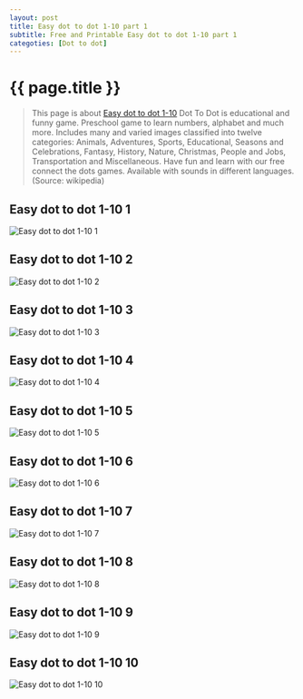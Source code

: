 ```yaml
---
layout: post
title: Easy dot to dot 1-10 part 1
subtitle: Free and Printable Easy dot to dot 1-10 part 1
categoties: [Dot to dot]
---
```

{{ page.title }}
================
> This page is about [Easy dot to dot 1-10](https://hoanghabelle.github.io/) Dot To Dot is educational and funny game. Preschool game to learn numbers, alphabet and much more. Includes many and varied images classified into twelve categories: Animals, Adventures, Sports, Educational, Seasons and Celebrations, Fantasy, History, Nature, Christmas, People and Jobs, Transportation and Miscellaneous. Have fun and learn with our free connect the dots games. Available with sounds in different languages. (Source: wikipedia)

## Easy dot to dot 1-10 1
![Easy dot to dot 1-10 1](https://hoanghabelle.github.io/images/Easy-dot-to-dot-1-10%20(1).jpg "Easy dot to dot 1-10 1")

## Easy dot to dot 1-10 2
![Easy dot to dot 1-10 2](https://hoanghabelle.github.io/images/Easy-dot-to-dot-1-10%20(2).jpg "Easy dot to dot 1-10 2")

## Easy dot to dot 1-10 3
![Easy dot to dot 1-10 3](https://hoanghabelle.github.io/images/Easy-dot-to-dot-1-10%20(3).jpg "Easy dot to dot 1-10 3")

## Easy dot to dot 1-10 4
![Easy dot to dot 1-10 4](https://hoanghabelle.github.io/images/Easy-dot-to-dot-1-10%20(4).jpg "Easy dot to dot 1-10 4")

<script async src="//pagead2.googlesyndication.com/pagead/js/adsbygoogle.js"></script><ins class="adsbygoogle" style="display:block" data-ad-format="fluid" data-ad-layout-key="-8i+1w-dq+e9+ft" data-ad-client="ca-pub-6753140515841889" data-ad-slot="6190446671"></ins> <script> (adsbygoogle = window.adsbygoogle || []).push({}); </script>

## Easy dot to dot 1-10 5
![Easy dot to dot 1-10 5](https://hoanghabelle.github.io/images/Easy-dot-to-dot-1-10%20(5).jpg "Easy dot to dot 1-10 5")

## Easy dot to dot 1-10 6
![Easy dot to dot 1-10 6](https://hoanghabelle.github.io/images/Easy-dot-to-dot-1-10%20(6).jpg "Easy dot to dot 1-10 6")

## Easy dot to dot 1-10 7
![Easy dot to dot 1-10 7](https://hoanghabelle.github.io/images/Easy-dot-to-dot-1-10%20(7).jpg "Easy dot to dot 1-10 7")

## Easy dot to dot 1-10 8
![Easy dot to dot 1-10 8](https://hoanghabelle.github.io/images/Easy-dot-to-dot-1-10%20(8).jpg "Easy dot to dot 1-10 8")

<script async src="//pagead2.googlesyndication.com/pagead/js/adsbygoogle.js"></script><ins class="adsbygoogle" style="display:block" data-ad-format="fluid" data-ad-layout-key="-8i+1w-dq+e9+ft" data-ad-client="ca-pub-6753140515841889" data-ad-slot="6190446671"></ins> <script> (adsbygoogle = window.adsbygoogle || []).push({}); </script>

## Easy dot to dot 1-10 9
![Easy dot to dot 1-10 9](https://hoanghabelle.github.io/images/Easy-dot-to-dot-1-10%20(9).jpg "Easy dot to dot 1-10 9")

## Easy dot to dot 1-10 10
![Easy dot to dot 1-10 10](https://hoanghabelle.github.io/images/Easy-dot-to-dot-1-10%20(10).jpg "Easy dot to dot 1-10 10")

